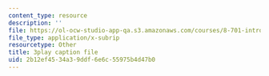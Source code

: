 ```yaml
---
content_type: resource
description: ''
file: https://ol-ocw-studio-app-qa.s3.amazonaws.com/courses/8-701-introduction-to-nuclear-and-particle-physics-fall-2020/2b12ef4534a39ddf6e6c55975b4d47b0_DXf8JrCEaNk.srt
file_type: application/x-subrip
resourcetype: Other
title: 3play caption file
uid: 2b12ef45-34a3-9ddf-6e6c-55975b4d47b0
---
```

